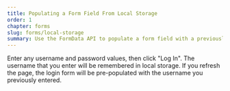 ```yaml
---
title: Populating a Form Field From Local Storage
order: 1
chapter: forms
slug: forms/local-storage
summary: Use the FormData API to populate a form field with a previously set value in local storage.
---
```


Enter any username and password values, then click "Log In". The username that you enter will be remembered in local storage. If you refresh the page, the login form will be pre-populated with the username you previously entered.
